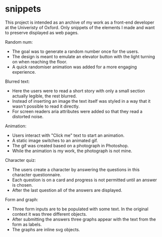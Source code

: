 # snippets
This project is intended as an archive of my work as a front-end developer at the Univeristy of Oxford. Only snippets of the elements I made and want to preserve displayed as web pages.

Random num:
  * The goal was to generate a random number once for the users.
  * The design is meant to emulate an elevator button with the light turning on when reaching the floor.
  * A quick randomiser animation was added for a more engaging experience.

Blurred text:
  * Here the users were to read a short story with only a small section actually legible, the rest blurred.
  * Instead of inserting an image the text itself was styled in a way that it wasn't possible to read it directly.
  * For screen readers aria attributes were added so that they read a distorted noise.

Animation:
 * Users interact with "Click me" text to start an animation.
 * A static image switches to an animated gif.
 * The gif was created based on a photograph in Photoshop.
 * While the animation is my work, the photograph is not mine.

Character quiz:
 * The users create a character by answering the questions in this character questionnaire.
 * Each question is on a card and progress is not permitted until an answer is chosen.
 * After the last question all of the answers are displayed.

Form and graph:
 * Three form inputs are to be populated with some text. In the original context it was three different objects.
 * After submitting the answers three graphs appear with the text from the form as labels.
 * The graphs are inline svg objects.

